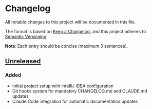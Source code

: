 # Changelog

All notable changes to this project will be documented in this file.

The format is based on [Keep a Changelog](https://keepachangelog.com/en/1.0.0/),
and this project adheres to [Semantic Versioning](https://semver.org/spec/v2.0.0.html).

**Note**: Each entry should be concise (maximum 3 sentences).

## [Unreleased]

### Added
- Initial project setup with IntelliJ IDEA configuration
- Git hooks system for mandatory CHANGELOG.md and CLAUDE.md updates
- Claude Code integration for automatic documentation updates

[Unreleased]: https://github.com/username/pixel-watch-tagger/compare/v0.1.0...HEAD
